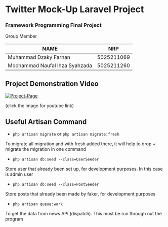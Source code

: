 # Twitter Mock-Up Laravel Project
### Framework Programming Final Project

Group Member

| NAME                          | NRP       |
|-------------------------------|-----------|
|Muhammad Dzaky Farhan          |5025211069 |
|Mochammad Naufal Ihza Syahzada |5025211260 |

## Project Demonstration Video

[![Project-Page](https://github.com/idzakyfarhan/PBKK/assets/89951546/1cb8429e-e6c2-4bca-b0a2-ac70afaec885)](https://youtu.be/r-qkzb7tYdM)

(click the image for youtube link)


## Useful Artisan Command

- `php artisan migrate` or `php artisan migrate:fresh`

To migrate all migration and with fresh added there, it will help to drop + migrate the migration in one command 

- `php artisan db:seed --class=UserSeeder`

Store user that already been set up, for development purposes. In this case is admin user

- `php artisan db:seed --class=PostSeeder`

Store posts that already been made by faker, for development purposes

- `php artisan queue:work`

To get the data from news API (dispatch). This must be run through out the program
